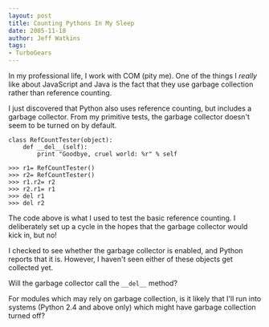```yaml
---
layout: post
title: Counting Pythons In My Sleep
date: 2005-11-18
author: Jeff Watkins
tags:
- TurboGears
---
```


In my professional life, I work with COM (pity me). One of the things I *really* like about JavaScript and Java is the fact that they use garbage collection rather than reference counting.

I just discovered that Python also uses reference counting, but includes a garbage collector. From my primitive tests, the garbage collector doesn't seem to be turned on by default.

    class RefCountTester(object):
        def __del__(self):
            print "Goodbye, cruel world: %r" % self
    
    >>> r1= RefCountTester()
    >>> r2= RefCountTester()
    >>> r1.r2= r2
    >>> r2.r1= r1
    >>> del r1
    >>> del r2
    
The code above is what I used to test the basic reference counting. I deliberately set up a cycle in the hopes that the garbage collector would kick in, but no!

I checked to see whether the garbage collector is enabled, and Python reports that it is. However, I haven't seen either of these objects get collected yet.

Will the garbage collector call the `__del__` method?

For modules which may rely on garbage collection, is it likely that I'll run into systems (Python 2.4 and above only) which might have garbage collection turned off?